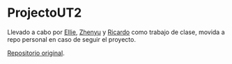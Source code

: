 # ProjectoUT2
Llevado a cabo por [Ellie](https://github.com/Elrecoal), [Zhenyu](https://github.com/Chino-Manco) y [Ricardo](https://github.com/ricardodr13) como trabajo de clase, movida a repo personal en caso de seguir el proyecto.

[Repositorio original](https://github.com/ricardodr13/ProjectoUT2).
